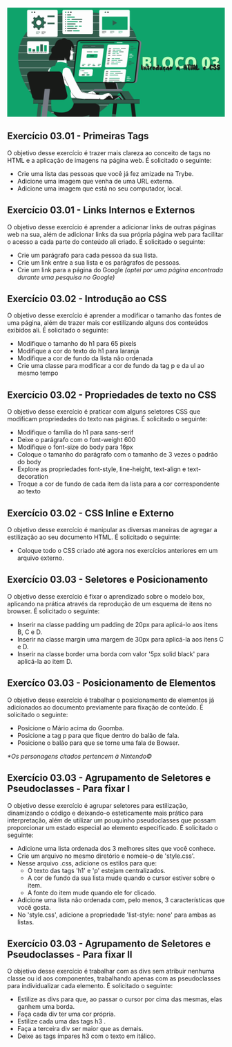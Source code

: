 ![](../bannerdosblocos/trybe-exercicios-bloco03.png)

## Exercício 03.01 - Primeiras Tags

O objetivo desse exercício é trazer mais clareza ao conceito de tags no HTML e a aplicação de imagens na página web. É solicitado o seguinte: 

* Crie uma lista das pessoas que você já fez amizade na Trybe.
* Adicione uma imagem que venha de uma URL externa.
* Adicione uma imagem que está no seu computador, local.

## Exercício 03.01 - Links Internos e Externos

O objetivo desse exercício é aprender a adicionar links de outras páginas web na sua, além de adicionar links da sua própria página web para facilitar o acesso a cada parte do conteúdo ali criado. É solicitado o seguinte:

* Crie um parágrafo para cada pessoa da sua lista.
* Crie um link entre a sua lista e os parágrafos de pessoas.
* Crie um link para a página do Google _(optei por uma página encontrada durante uma pesquisa no Google)_

## Exercício 03.02 - Introdução ao CSS

O objetivo desse exercício é aprender a modificar o tamanho das fontes de uma página, além de trazer mais cor estilizando alguns dos conteúdos exibidos ali. É solicitado o seguinte:

* Modifique o tamanho do h1 para 65 pixels
* Modifique a cor do texto do h1 para laranja
* Modifique a cor de fundo da lista não ordenada
* Crie uma classe para modificar a cor de fundo da tag p e da ul ao mesmo tempo

## Exercício 03.02 - Propriedades de texto no CSS

O objetivo desse exercício é praticar com alguns seletores CSS que modificam propriedades do texto nas páginas. É solicitado o seguinte:

* Modifique o família do h1 para sans-serif
* Deixe o parágrafo com o font-weight 600
* Modifique o font-size do body para 16px
* Coloque o tamanho do parágrafo com o tamanho de 3 vezes o padrão do body
* Explore as propriedades font-style, line-height, text-align e text-decoration
* Troque a cor de fundo de cada item da lista para a cor correspondente ao texto

## Exercício 03.02 - CSS Inline e Externo

O objetivo desse exercício é manipular as diversas maneiras de agregar a estilização ao seu documento HTML. É solicitado o seguinte:

* Coloque todo o CSS criado até agora nos exercícios anteriores em um arquivo externo.

## Exercício 03.03 - Seletores e Posicionamento

O objetivo desse exercício é fixar o aprendizado sobre o modelo box, aplicando na prática através da reprodução de um esquema de itens no browser. É solicitado o seguinte:

* Inserir na classe padding um padding de 20px para aplicá-lo aos itens B, C e D.
* Inserir na classe margin uma margem de 30px para aplicá-la aos itens C e D. 
* Inserir na classe border uma borda com valor '5px solid black' para aplicá-la ao item D.

## Exercíco 03.03 - Posicionamento de Elementos 

O objetivo desse exercício é trabalhar o posicionamento de elementos já adicionados ao documento previamente para fixação de conteúdo. É solicitado o seguinte:

* Posicione o Mário acima do Goomba.
* Posicione a tag p para que fique dentro do balão de fala.
* Posicione o balão para que se torne uma fala de Bowser.

_*Os personagens citados pertencem à Nintendo©_

## Exercício 03.03 - Agrupamento de Seletores e Pseudoclasses - Para fixar I

O objetivo desse exercício é agrupar seletores para estilização, dinamizando o código e deixando-o esteticamente mais prático para interpretação, além de utilizar um pouquinho pseudoclasses que possam proporcionar um estado especial ao elemento especificado. É solicitado o seguinte:

* Adicione uma lista ordenada dos 3 melhores sites que você conhece.
* Crie um arquivo no mesmo diretório e nomeie-o de 'style.css'.
* Nesse arquivo .css, adicione os estilos para que:
  - O texto das tags 'h1' e 'p' estejam centralizados.
  - A cor de fundo da sua lista mude quando o cursor estiver sobre o item.
  - A fonte do item mude quando ele for clicado.
* Adicione uma lista não ordenada com, pelo menos, 3 características que você gosta.
* No 'style.css', adicione a propriedade 'list-style: none' para ambas as listas.

## Exercício 03.03 - Agrupamento de Seletores e Pseudoclasses - Para fixar II

O objetivo desse exercício é trabalhar com as divs sem atribuir nenhuma classe ou id aos componentes, trabalhando apenas com as pseudoclasses para individualizar cada elemento. É solicitado o seguinte: 

*  Estilize as divs para que, ao passar o cursor por cima das mesmas, elas ganhem uma borda.
*  Faça cada div ter uma cor própria.
*  Estilize cada uma das tags h3 .
*  Faça a terceira div ser maior que as demais.
*  Deixe as tags ímpares h3 com o texto em itálico.